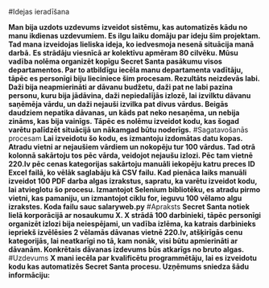 #Idejas ieradīšana

**Man bija uzdots uzdevums izveidot sistēmu, kas automatizēs kādu no manu ikdienas uzdevumiem. Es ilgu laiku domāju par ideju šim projektam. Tad mana izveidojas lieliska ideja, ko iedvesmoja nesenā situācija manā darbā.**
**Es strādāju viesnīcā ar kolektīvu apmēram 80 cilvēku. Mūsu vadība nolēma organizēt kopīgu Secret Santa pasākumu visos departamentos. Par to atbildīgu iecēla manu departamenta vadītāju, tāpēc es personīgi biju lieciniece šim procesam. Rezultāts neizdevās labi. Daži bija neapmierināti ar dāvanu budžetu, daži pat ne labi pazina personu, kuru bija jādāvina, daži nepiedalījās izlozē, lai izvilktu dāvanu saņēmēja vārdu, un daži nejauši izvilka pat divus vārdus. Beigās daudziem nepatika dāvanas, un kāds pat neko nesaņēma, un nebija zināms, kas bija vainīgs.**
**Tāpēc es nolēmu izveidot kodu, kas šogad varētu palīdzēt situācijā un nākamgad būtu noderīgs.**
#Sagatavošanās procesam
**Lai izveidotu šo kodu, es izmantoju izdomātas datu kopas. Atradu vietni ar nejaušiem vārdiem un nokopēju tur 100 vārdus. Tad otrā kolonnā sakārtoju tos pēc vārda, veidojot nejaušu izlozi. Pēc tam vietnē 220.lv pēc cenas kategorijas sakārtoju manuāli iekopēju katru preces ID Excel failā, ko vēlāk saglabāju kā CSV failu. Kad pienāca laiks manuāli izveidot 100 PDF darba algas izrakstus, sapratu, ka varētu izveidot kodu, lai atvieglotu šo procesu. Izmantojot Selenium bibliotēku, es atradu pirmo vietni, kas pamaniju, un izmantojot ciklu for, ieguvu 100 vēlamo algu izrakstes. Koda failu sauc salaryweb.py**
#Apraksts
**Secret Santa notiek lielā korporācijā ar nosaukumu X. X strādā 100 darbinieki, tāpēc personīgi organizēt izlozi bija neiespējami, un vadība izlēma, ka katrais darbinieks iepriekš izvēlēsies 2 vēlamās dāvanas vietnē 220.lv, atšķirīgās cenu kategorijās, lai neatkarīgi no tā, kam nonāk, visi būtu apmierināti ar dāvanām. Konkrētais dāvanas izdevums būs atkarīgs no bruto algas.**
#Uzdevums
**X mani iecēla par kvalificētu programmētāju, lai es izveidotu kodu kas automatizēs Secret Santa procesu. Uzņēmums sniedza šādu informāciju:**
